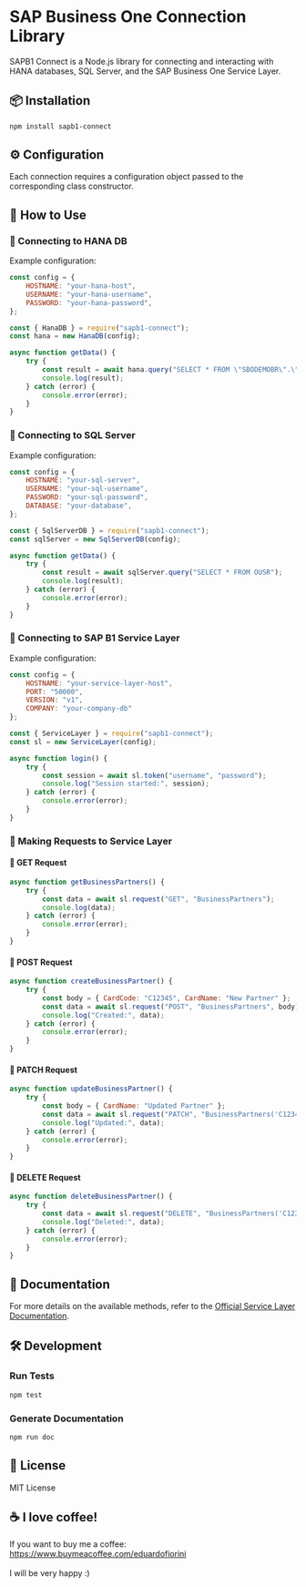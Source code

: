 # SAP Business One Connection Library

SAPB1 Connect is a Node.js library for connecting and interacting with HANA databases, SQL Server, and the SAP Business One Service Layer.

## 📦 Installation

```sh
npm install sapb1-connect
```

## ⚙️ Configuration

Each connection requires a configuration object passed to the corresponding class constructor.

## 🚀 How to Use

### 🔹 Connecting to HANA DB

Example configuration:

```js
const config = {
    HOSTNAME: "your-hana-host",
    USERNAME: "your-hana-username",
    PASSWORD: "your-hana-password",
};
```

```js
const { HanaDB } = require("sapb1-connect");
const hana = new HanaDB(config);

async function getData() {
    try {
        const result = await hana.query("SELECT * FROM \"SBODEMOBR\".\"OUSR\"");
        console.log(result);
    } catch (error) {
        console.error(error);
    }
}
```

### 🔹 Connecting to SQL Server

Example configuration:

```js
const config = {
    HOSTNAME: "your-sql-server",
    USERNAME: "your-sql-username",
    PASSWORD: "your-sql-password",
    DATABASE: "your-database",
};
```

```js
const { SqlServerDB } = require("sapb1-connect");
const sqlServer = new SqlServerDB(config);

async function getData() {
    try {
        const result = await sqlServer.query("SELECT * FROM OUSR");
        console.log(result);
    } catch (error) {
        console.error(error);
    }
}
```

### 🔹 Connecting to SAP B1 Service Layer

Example configuration:

```js
const config = {
    HOSTNAME: "your-service-layer-host",
    PORT: "50000",
    VERSION: "v1",
    COMPANY: "your-company-db"
};
```

```js
const { ServiceLayer } = require("sapb1-connect");
const sl = new ServiceLayer(config);

async function login() {
    try {
        const session = await sl.token("username", "password");
        console.log("Session started:", session);
    } catch (error) {
        console.error(error);
    }
}
```

### 🔹 Making Requests to Service Layer

#### 🔸 GET Request
```js
async function getBusinessPartners() {
    try {
        const data = await sl.request("GET", "BusinessPartners");
        console.log(data);
    } catch (error) {
        console.error(error);
    }
}
```

#### 🔸 POST Request
```js
async function createBusinessPartner() {
    try {
        const body = { CardCode: "C12345", CardName: "New Partner" };
        const data = await sl.request("POST", "BusinessPartners", body);
        console.log("Created:", data);
    } catch (error) {
        console.error(error);
    }
}
```

#### 🔸 PATCH Request
```js
async function updateBusinessPartner() {
    try {
        const body = { CardName: "Updated Partner" };
        const data = await sl.request("PATCH", "BusinessPartners('C12345')", body);
        console.log("Updated:", data);
    } catch (error) {
        console.error(error);
    }
}
```

#### 🔸 DELETE Request
```js
async function deleteBusinessPartner() {
    try {
        const data = await sl.request("DELETE", "BusinessPartners('C12345')");
        console.log("Deleted:", data);
    } catch (error) {
        console.error(error);
    }
}
```

## 📖 Documentation

For more details on the available methods, refer to the [Official Service Layer Documentation](https://help.sap.com/doc/056f69366b5345a386bb8149f1700c19/10.0/en-US/Service%20Layer%20API%20Reference.html).

## 🛠️ Development

### Run Tests

```sh
npm test
```

### Generate Documentation

```sh
npm run doc
```

## 📜 License

MIT License

## ☕ I love coffee! 

If you want to buy me a coffee: <br> 
https://www.buymeacoffee.com/eduardofiorini <br><br>
I will be very happy :)



